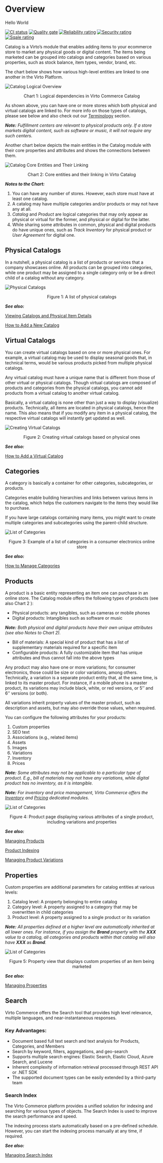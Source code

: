 # Overview

Hello World

[![CI status](https://github.com/VirtoCommerce/vc-module-catalog/workflows/Module%20CI/badge.svg?branch=dev)](https://github.com/VirtoCommerce/vc-module-catalog/actions?query=workflow%3A"Module+CI") [![Quality gate](https://sonarcloud.io/api/project_badges/measure?project=VirtoCommerce_vc-module-catalog&metric=alert_status&branch=dev)](https://sonarcloud.io/dashboard?id=VirtoCommerce_vc-module-catalog) [![Reliability rating](https://sonarcloud.io/api/project_badges/measure?project=VirtoCommerce_vc-module-catalog&metric=reliability_rating&branch=dev)](https://sonarcloud.io/dashboard?id=VirtoCommerce_vc-module-catalog) [![Security rating](https://sonarcloud.io/api/project_badges/measure?project=VirtoCommerce_vc-module-catalog&metric=security_rating&branch=dev)](https://sonarcloud.io/dashboard?id=VirtoCommerce_vc-module-catalog) [![Sqale rating](https://sonarcloud.io/api/project_badges/measure?project=VirtoCommerce_vc-module-catalog&metric=sqale_rating&branch=dev)](https://sonarcloud.io/dashboard?id=VirtoCommerce_vc-module-catalog)

Catalog is a Virto’s module that enables adding items to your ecommerce store to market any physical goods or digital content. The items being marketed can be grouped into catalogs and categories based on various properties, such as stock balance, item types, vendor, brand, etc.

The chart below shows how various high-level entities are linked to one another in the Virto Platform.

![Catalog Logical Overview](./media/overview/01_catalog_logical_overview_chart.png)
<p align=center>Chart 1: Logical dependencies in Virto Commerce Catalog</p>

As shown above, you can have one or more stores which both physical and virtual catalogs are linked to. For more info on those types of catalogs, please see below and also check out our [Terminology](glossary.md) section.

***Note:*** *Fulfillment centers are relevant to physical products only. If a store markets digital content, such as software or music, it will not require any such centers.*

Another chart below depicts the main entities in the Catalog module with their core properties and attributes and shows the connections between them.

![Catalog Core Entities and Their Linking](./media/overview/02_catalog_overview_chart_AK.png)
<p align=center>Chart 2: Core entities and their linking in Virto Catalog</p>

***Notes to the Chart:***

1.	You can have any number of stores. However, each store must have at least one catalog.
2.	A catalog may have multiple categories and/or products or may not have any at all.
3.	*Catalog* and *Product* are logical categories that may only appear as physical or virtual for the former, and physical or digital for the latter.
4.	While sharing some attributes in common, physical and digital products do have unique ones, such as *Track Inventory* for physical product or *User Agreement* for digital one.

## Physical Catalogs

In a nutshell, a physical catalog is a list of products or services that a company showcases online. All products can be grouped into categories, while one product may be assigned to a single category only or be a direct child of a catalog without any category.

![Physical Catalogs](./media/overview/03_catalog_list_of_physical_catalogs.png)
<p align=center>Figure 1: A list of physical catalogs</p>

***See also:***

[Viewing Catalogs and Physical Item Details](view-catalogs-and-physical-items.md)

[How to Add a New Catalog](add-new-catalog.md)

## Virtual Catalogs

You can create virtual catalogs based on one or more physical ones. For example, a virtual catalog may be used to display seasonal goods that, in technical terms, would be various products picked from multiple physical catalogs.

Any virtual catalog must have a unique name that is different from those of other virtual or physical catalogs. Though virtual catalogs are composed of products and categories from the physical catalogs, you cannot add products from a virtual catalog to another virtual catalog.

Basically, a virtual catalog is none other than just a way to display (visualize) products. Technically, all items are located in physical catalogs, hence the name. This also means that if you modify any item in a physical catalog, the respective virtual catalogs will instantly get updated as well.

![Creating Virtual Catalogs](./media/overview/04_catalog_creating_virtual_catalogs.png)
<p align=center>Figure 2: Creating virtual catalogs based on physical ones</p>

***See also:***

[How to Add a Virtual Catalog](add-virtual-catalog.md)

## Categories

A category is basically a container for other categories, subcategories, or products.

Categories enable building hierarchies and links between various items in the catalog, which helps the customers navigate to the items they would like to purchase.

If you have large catalogs containing many items, you might want to create multiple categories and subcategories using the parent-child structure.

![List of Categories](./media/overview/05_catalog_categories.png)
<p align=center>Figure 3: Example of a list of categories in a consumer electronics online store</p>

***See also:***

[How to Manage Categories](manage-categories.md)

## Products

A product is a basic entity representing an item one can purchase in an online store. The Catalog module offers the following types of products (see also Chart 2 ): 

- Physical products: any tangibles, such as cameras or mobile phones
- Digital products: Intangibles such as software or music

***Note:*** *Both physical and digital products have their own unique attributes (see also Notes to Chart 2).*

- Bill of materials: A special kind of product that has a list of supplementary materials required for a specific item
- Configurable products: A fully customizable item that has unique attributes and thus cannot fall into the above types

Any product may also have one or more variations; for consumer electronics, those could be size or color variations, among others. Technically, a variation is a separate product entity that, at the same time, is linked to its master product. For instance, if a mobile phone is a master product, its variations may include black, white, or red versions, or 5’’ and 6’’ versions (or both).

All variations inherit property values of the master product, such as description and assets, but may also override those values, when required.

You can configure the following attributes for your products:

1.	Custom properties
2.	SEO text
3.	Associations (e.g., related items)
4.	Assets 
5.	Images
6.	Variations  
7.	Inventory  
8.	Prices

***Note:*** *Some attributes may not be applicable to a particular type of product. E.g., bill of materials may not have any variations, while digital product has no inventory, as it is intangible.*

***Note:*** *For inventory and price management, Virto Commerce offers the [Inventory](https://virtocommerce.com/docs/latest/modules/inventory/) and [Pricing](https://virtocommerce.com/docs/latest/modules/pricing/) dedicated modules.*

![List of Categories](./media/overview/06_catalog_product_profile_attributes.png)
<p align=center>Figure 4: Product page displaying various attributes of a single product, including variations and properties</p>

***See also:***

[Managing Products](manage-physical-products.md)

[Product Indexing](product-indexing.md)

[Managing Product Variations](manage-product-variations.md)

## Properties

Custom properties are additional parameters for catalog entities at various levels:

1.	Catalog level: A property belonging to entire catalog
2.	Category level: A property assigned to a category that may be overwritten in child categories
3.	Product level: A property assigned to a single product or its variation

***Note:*** *All properties defined at a higher level are automatically inherited at all lower ones. For instance, if you assign the* ***Brand*** *property with the* ***XXX*** *value to a catalog, all categories and products within that catalog will also have* ***XXX*** as ***Brand***_._

![List of Categories](./media/overview/08_catalog_product_properties_arrow.png)
<p align=center>Figure 5: Property view that displays custom properties of an item being marketed</p>

***See also:***

[Managing Properties](manage-properties.md)

## Search

Virto Commerce offers the Search tool that provides high level relevance, multiple languages, and near-instantaneous responses.

### Key Advantages:
- Document based full text search and text analysis for Products, Categories, and Members   
- Search by keyword, filters, aggregations, and geo-search  
- Supports multiple search engines: Elastic Search, Elastic Cloud, Azure Search, and Lucene
- Inherent complexity of information retrieval processed through REST API or .NET SDK
- The supported document types can be easily extended by a third-party team

### Search Index

The Virto Commerce platform provides a unified solution for indexing and searching for various types of objects. The Search Index is used to improve the search performance and speed.

The indexing process starts automatically based on a pre-defined schedule. However, you can start the indexing process manually at any time, if required.

***See also:***

[Managing Search Index](manage-search-index.md)
